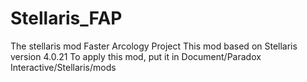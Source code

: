 # Stellaris_FAP
The stellaris mod Faster Arcology Project
This mod based on Stellaris version 4.0.21
To apply this mod, put it in Document/Paradox Interactive/Stellaris/mods
